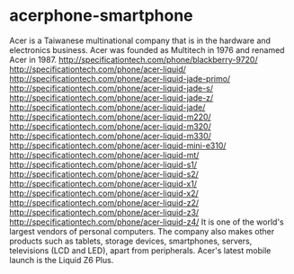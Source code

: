 # acerphone-smartphone
Acer is a Taiwanese multinational company that is in the hardware and electronics business. Acer was founded as Multitech in 1976 and renamed Acer in 1987. http://specificationtech.com/phone/blackberry-9720/ http://specificationtech.com/phone/acer-liquid/ http://specificationtech.com/phone/acer-liquid-jade-primo/ http://specificationtech.com/phone/acer-liquid-jade-s/ http://specificationtech.com/phone/acer-liquid-jade-z/ http://specificationtech.com/phone/acer-liquid-jade/ http://specificationtech.com/phone/acer-liquid-m220/ http://specificationtech.com/phone/acer-liquid-m320/ http://specificationtech.com/phone/acer-liquid-m330/ http://specificationtech.com/phone/acer-liquid-mini-e310/ http://specificationtech.com/phone/acer-liquid-mt/ http://specificationtech.com/phone/acer-liquid-s1/ http://specificationtech.com/phone/acer-liquid-s2/ http://specificationtech.com/phone/acer-liquid-x1/ http://specificationtech.com/phone/acer-liquid-x2/ http://specificationtech.com/phone/acer-liquid-z2/ http://specificationtech.com/phone/acer-liquid-z3/ http://specificationtech.com/phone/acer-liquid-z4/ It is one of the world's largest vendors of personal computers. The company also makes other products such as tablets, storage devices, smartphones, servers, televisions (LCD and LED), apart from peripherals. Acer's latest mobile launch is the Liquid Z6 Plus.
